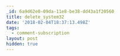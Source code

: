 ```yaml
---
_id: 6a9d62e0-09da-11e8-be38-dd43a1f20560
title: delete_system32
date: '2018-02-04T18:37:13.498Z'
tags:
  - comment-subscription
layout: post
hidden: true
---
```

 
